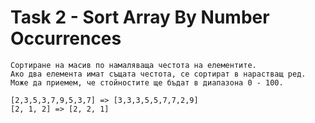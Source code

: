 # Task 2 - Sort Array By Number Occurrences

```
Сортиране на масив по намаляваща честота на елементите. 
Ако два елемента имат същата честота, се сортират в нарастващ ред. 
Може да приемем, че стойностите ще бъдат в диапазона 0 - 100.

[2,3,5,3,7,9,5,3,7] => [3,3,3,5,5,7,7,2,9]
[2, 1, 2] => [2, 2, 1]
```